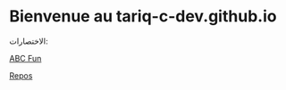 # Bienvenue au tariq-c-dev.github.io

الاختصارات:

[ABC Fun](https://tariq-c-dev.github.io/ABC-Fun/index.html)

[Repos](https://github.com/tariq-c-dev?tab=repositories)
